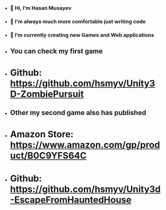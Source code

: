 - <h3>👋 Hi, I’m Hasan Musayev </h3>
- <h3>👀 I'm always much more comfortable just writing code </h3>
- <h3>🌱 I’m currently creating new Games and Web applications </h3>
- <h2>You can check my first game </h2>
- # Github: https://github.com/hsmyv/Unity3D-ZombiePursuit
- <h2>Other my second game also has published</h2>
- # Amazon Store: https://www.amazon.com/gp/product/B0C9YFS64C
- # Github: https://github.com/hsmyv/Unity3d-EscapeFromHauntedHouse

<!---
hsmyv/hsmyv is a ✨ special ✨ repository because its `README.md` (this file) appears on your GitHub profile.
You can click the Preview link to take a look at your changes.
--->
